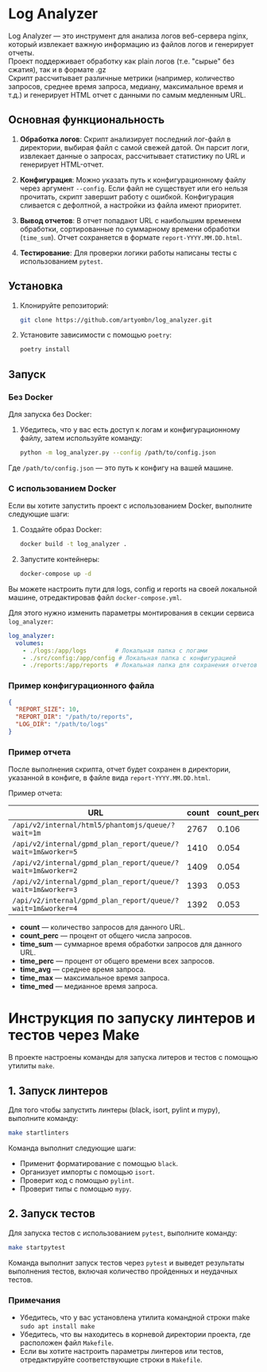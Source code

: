 # Log Analyzer

Log Analyzer — это инструмент для анализа логов веб-сервера nginx, который извлекает важную информацию из файлов логов и генерирует отчеты.  
Проект поддерживает обработку как plain логов (т.е. "сырые" без сжатия), так и в формате .gz  
Скрипт рассчитывает различные метрики (например, количество запросов, среднее время запроса, медиану, максимальное время и т.д.) и генерирует HTML отчет с данными по самым медленным URL.  

## Основная функциональность

1. **Обработка логов**: Скрипт анализирует последний лог-файл в директории, выбирая файл с самой свежей датой. Он парсит логи, извлекает данные о запросах, рассчитывает статистику по URL и генерирует HTML-отчет.  


2. **Конфигурация**: Можно указать путь к конфигурационному файлу через аргумент `--config`. Если файл не существует или его нельзя прочитать, скрипт завершит работу с ошибкой. Конфигурация сливается с дефолтной, а настройки из файла имеют приоритет.


3. **Вывод отчетов**: В отчет попадают URL с наибольшим временем обработки, сортированные по суммарному времени обработки (`time_sum`). Отчет сохраняется в формате `report-YYYY.MM.DD.html`.


4. **Тестирование**: Для проверки логики работы написаны тесты с использованием `pytest`.

## Установка

1. Клонируйте репозиторий:

    ```bash
    git clone https://github.com/artyombn/log_analyzer.git
    ```

2. Установите зависимости с помощью `poetry`:

    ```bash
    poetry install
    ```

## Запуск

### Без Docker

Для запуска без Docker:

1. Убедитесь, что у вас есть доступ к логам и конфигурационному файлу, затем используйте команду:

    ```bash
    python -m log_analyzer.py --config /path/to/config.json
    ```

Где `/path/to/config.json` — это путь к конфигу на вашей машине.

### С использованием Docker

Если вы хотите запустить проект с использованием Docker, выполните следующие шаги:

1. Создайте образ Docker:

    ```bash
    docker build -t log_analyzer .
    ```

2. Запустите контейнеры:

    ```bash
    docker-compose up -d
    ```

Вы можете настроить пути для logs, config и reports на своей локальной машине, отредактировав файл `docker-compose.yml`. 

Для этого нужно изменить параметры монтирования в секции сервиса `log_analyzer`:

```yaml
log_analyzer:
  volumes:
    - ./logs:/app/logs        # Локальная папка с логами
    - ./src/config:/app/config # Локальная папка с конфигурацией
    - ./reports:/app/reports  # Локальная папка для сохранения отчетов
```


### Пример конфигурационного файла

```json
{
  "REPORT_SIZE": 10,
  "REPORT_DIR": "/path/to/reports",
  "LOG_DIR": "/path/to/logs"
}
```

### Пример отчета

После выполнения скрипта, отчет будет сохранен в директории, указанной в конфиге, в файле вида `report-YYYY.MM.DD.html`.

Пример отчета:

| URL                       | count | count_perc | time_avg                                | time_max | time_med | time_perc | time_sum |
|---------------------------|-------|------------|-----------------------------------------|----------|----------|-----------|--|
| `/api/v2/internal/html5/phantomjs/queue/?wait=1m`                 | 2767  | 0.106      | <span style="color: red;">62.995</span> | 9843.569 | 60.073   | 9.043     | 174306.352|
| `/api/v2/internal/gpmd_plan_report/queue/?wait=1m&worker=5`            | 1410  | 0.054      | <span style="color: red;">67.106</span>                                  | 9853.373 | 60.124   | 4.909     | 94618.864 |
| `/api/v2/internal/gpmd_plan_report/queue/?wait=1m&worker=2`               | 1409  | 0.054      | <span style="color: red;">67.096</span>                                  | 9826.572 | 60.125   | 4.905     | 94537.857 |
| `/api/v2/internal/gpmd_plan_report/queue/?wait=1m&worker=3`                   | 1393  | 0.053      | <span style="color: red;">67.189</span>                                  | 9853.242 | 60.125   | 4.856     | 93594.358 |
| `/api/v2/internal/gpmd_plan_report/queue/?wait=1m&worker=4`                  | 1392  | 0.053      | <span style="color: red;">67.133</span>                                  | 9826.209 | 60.124   | 4.848     | 93448.983 |

- **count** — количество запросов для данного URL.
- **count_perc** — процент от общего числа запросов.
- **time_sum** — суммарное время обработки запросов для данного URL.
- **time_perc** — процент от общего времени всех запросов.
- **time_avg** — среднее время запроса.
- **time_max** — максимальное время запроса.
- **time_med** — медианное время запроса.


# Инструкция по запуску линтеров и тестов через Make

В проекте настроены команды для запуска литеров и тестов с помощью утилиты `make`.

## 1. Запуск линтеров

Для того чтобы запустить линтеры (black, isort, pylint и mypy), выполните команду:

```bash
make startlinters
```

Команда выполнит следующие шаги:
- Применит форматирование с помощью `black`.
- Организует импорты с помощью `isort`.
- Проверит код с помощью `pylint`.
- Проверит типы с помощью `mypy`.

## 2. Запуск тестов

Для запуска тестов с использованием `pytest`, выполните команду:

```bash
make startpytest
```

Команда выполнит запуск тестов через `pytest` и выведет результаты выполнения тестов, включая количество пройденных и неудачных тестов.
### Примечания

- Убедитесь, что у вас установлена утилита командной строки make ```sudo apt install make```
- Убедитесь, что вы находитесь в корневой директории проекта, где расположен файл `Makefile`.
- Если вы хотите настроить параметры линтеров или тестов, отредактируйте соответствующие строки в `Makefile`.
```